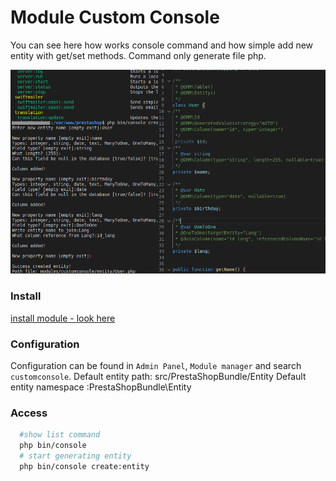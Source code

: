 # Module Custom Console
You can see here how works console command and how simple add new entity with get/set methods. Command only generate file php.



![alt text](screen.png "Title")

### Install
[install module - look here](https://github.com/damian-pm/prestashop_examples/tree/master/SimpleInstall.md)

### Configuration
Configuration can be found in `Admin Panel`, `Module manager` and search `customconsole`.
Default entity path: src/PrestaShopBundle/Entity
Default entity namespace :PrestaShopBundle\Entity

### Access
```bash
  #show list command
  php bin/console
  # start generating entity
  php bin/console create:entity
```
